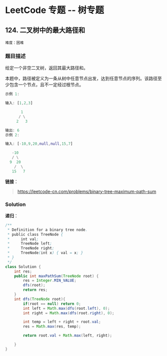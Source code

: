 # LeetCode 专题 -- 树专题

## 124. 二叉树中的最大路径和

`难度：困难`

### 题目描述

给定一个非空二叉树，返回其最大路径和。

本题中，路径被定义为一条从树中任意节点出发，达到任意节点的序列。该路径至少包含一个节点，且不一定经过根节点。

```matlab
示例 1:

输入: [1,2,3]

       1
      / \
     2   3

输出: 6
示例 2:

输入: [-10,9,20,null,null,15,7]

   -10
   / \
  9  20
    /  \
   15   7
```

**链接**：
> <https://leetcode-cn.com/problems/binary-tree-maximum-path-sum>

### Solution


**递归**：

```java
/**
 * Definition for a binary tree node.
 * public class TreeNode {
 *     int val;
 *     TreeNode left;
 *     TreeNode right;
 *     TreeNode(int x) { val = x; }
 * }
 */
class Solution {
    int res;
    public int maxPathSum(TreeNode root) {
        res = Integer.MIN_VALUE;
        dfs(root);
        return res;
    }
    int dfs(TreeNode root){
        if(root == null) return 0;
        int left = Math.max(dfs(root.left), 0);
        int right = Math.max(dfs(root.right), 0);

        int temp = left + right + root.val;
        res = Math.max(res, temp);

        return root.val + Math.max(left, right);

    }
}
```
